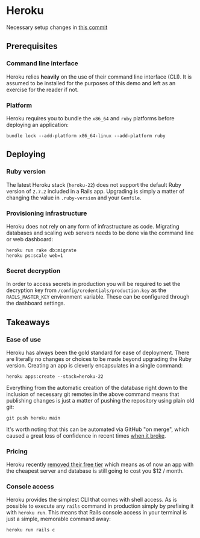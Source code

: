 # Heroku

Necessary setup changes in [this commit](https://github.com/daibhin/rails-new/commit/8dbe85d7bb0fbda5c2cb00a0b71c6403acb080de)

## Prerequisites

### Command line interface

Heroku relies __heavily__ on the use of their command line interface (CLI). It is assumed to be installed for the purposes of this demo and left as an exercise for the reader if not.

### Platform

Heroku requires you to bundle the `x86_64` and `ruby` platforms before deploying an application:

```
bundle lock --add-platform x86_64-linux --add-platform ruby
```

## Deploying

### Ruby version

The latest Heroku stack (`heroku-22`) does not support the default Ruby version of `2.7.2` included in a Rails app. Upgrading is simply a matter of changing the value in `.ruby-version` and your `Gemfile`.

### Provisioning infrastructure

Heroku does not rely on any form of infrastructure as code. Migrating databases and scaling web servers needs to be done via the command line or web dashboard:

```
heroku run rake db:migrate
heroku ps:scale web=1
```

### Secret decryption

In order to access secrets in production you will be required to set the decryption key from `/config/credentials/production.key` as the `RAILS_MASTER_KEY` environment variable. These can be configured through the dashboard settings.

## Takeaways

### Ease of use

Heroku has always been the gold standard for ease of deployment. There are literally no changes or choices to be made beyond upgrading the Ruby version. Creating an app is cleverly encapsulates in a single command:

```
heroku apps:create --stack=heroku-22
```

Everything from the automatic creation of the database right down to the inclusion of necessary git remotes in the above command means that publishing changes is just a matter of pushing the repository using plain old git:

```
git push heroku main
```

It's worth noting that this can be automated via GitHub "on merge", which caused a great loss of confidence in recent times [when it broke](https://status.heroku.com/incidents/2413).


### Pricing

Heroku recently [removed their free tier](https://help.heroku.com/RSBRUH58/removal-of-heroku-free-product-plans-faq) which means as of now an app with the cheapest server and database is still going to cost you $12 / month.

### Console access

Heroku provides the simplest CLI that comes with shell access. As is possible to execute any `rails` command in production simply by prefixing it with `heroku run`. This means that Rails console access in your terminal is just a simple, memorable command away:

```
heroku run rails c
```